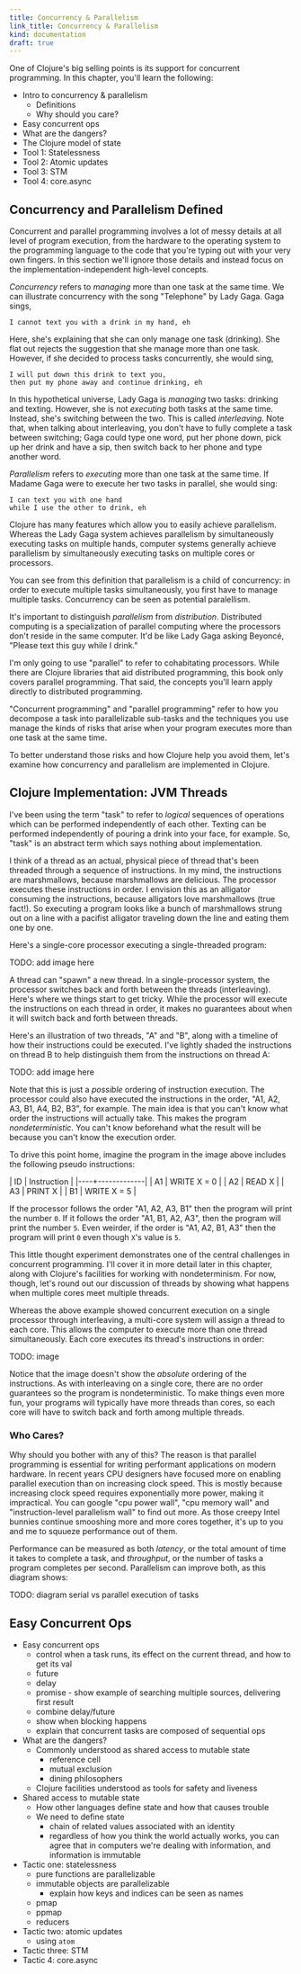 ```yaml
---
title: Concurrency & Parallelism
link_title: Concurrency & Parallelism
kind: documentation
draft: true
---
```


One of Clojure's big selling points is its support for concurrent
programming. In this chapter, you'll learn the following:

* Intro to concurrency & parallelism
    * Definitions
    * Why should you care?
* Easy concurrent ops
* What are the dangers?
* The Clojure model of state
* Tool 1: Statelessness
* Tool 2: Atomic updates
* Tool 3: STM
* Tool 4: core.async

## Concurrency and Parallelism Defined

Concurrent and parallel programming involves a lot of messy details at
all level of program execution, from the hardware to the operating
system to the programming language to the code that you're typing out
with your very own fingers. In this section we'll ignore those details
and instead focus on the implementation-independent high-level
concepts.

*Concurrency* refers to *managing* more than one task at the same
time. We can illustrate concurrency with the song "Telephone" by Lady
Gaga. Gaga sings,

    I cannot text you with a drink in my hand, eh

Here, she's explaining that she can only manage one task (drinking).
She flat out rejects the suggestion that she manage more than one
task. However, if she decided to process tasks concurrently, she would
sing,

    I will put down this drink to text you,
    then put my phone away and continue drinking, eh

In this hypothetical universe, Lady Gaga is *managing* two tasks:
drinking and texting. However, she is not *executing* both tasks at
the same time. Instead, she's switching between the two. This is
called *interleaving*. Note that, when talking about interleaving, you
don't have to fully complete a task between switching; Gaga could type
one word, put her phone down, pick up her drink and have a sip, then
switch back to her phone and type another word.

*Parallelism* refers to *executing* more than one task at the same
time. If Madame Gaga were to execute her two tasks in parallel, she
would sing:

    I can text you with one hand
    while I use the other to drink, eh

Clojure has many features which allow you to easily achieve
parallelism. Whereas the Lady Gaga system achieves parallelism by
simultaneously executing tasks on multiple hands, computer systems
generally achieve parallelism by simultaneously executing tasks on
multiple cores or processors.

You can see from this definition that parallelism is a child of
concurrency: in order to execute multiple tasks simultaneously, you
first have to manage multiple tasks. Concurrency can be seen as
potential paralellism.

It's important to distinguish *parallelism* from *distribution*.
Distributed computing is a specialization of parallel computing where
the processors don't reside in the same computer. It'd be like Lady
Gaga asking Beyoncé, "Please text this guy while I drink."

I'm only going to use "parallel" to refer to cohabitating processors.
While there are Clojure libraries that aid distributed programming,
this book only covers parallel programming. That said, the concepts
you'll learn apply directly to distributed programming.

"Concurrent programming" and "parallel programming" refer to how you
decompose a task into parallelizable sub-tasks and the techniques you
use manage the kinds of risks that arise when your program executes
more than one task at the same time.

To better understand those risks and how Clojure help you avoid them,
let's examine how concurrency and parallelism are implemented in
Clojure.

## Clojure Implementation: JVM Threads

I've been using the term "task" to refer to *logical* sequences of
operations which can be performed independently of each other. Texting
can be performed independently of pouring a drink into your face, for
example. So, "task" is an abstract term which says nothing about
implementation. 

I think of a thread as an actual, physical piece of thread that's been
threaded through a sequence of instructions. In my mind, the
instructions are marshmallows, because marshmallows are delicious. The
processor executes these instructions in order. I envision this as an
alligator consuming the instructions, because alligators love
marshmallows (true fact!). So executing a program looks like a bunch
of marshmallows strung out on a line with a pacifist alligator
traveling down the line and eating them one by one.

Here's a single-core processor executing a single-threaded program:

TODO: add image here

A thread can "spawn" a new thread. In a single-processor system, the
processor switches back and forth between the threads (interleaving).
Here's where we things start to get tricky. While the processor will
execute the instructions on each thread in order, it makes no
guarantees about when it will switch back and forth between threads.

Here's an illustration of two threads, "A" and "B", along with a
timeline of how their instructions could be executed. I've lightly
shaded the instructions on thread B to help distinguish them from the
instructions on thread A:

TODO: add image here

Note that this is just a *possible* ordering of instruction execution.
The processor could also have executed the instructions in the order,
"A1, A2, A3, B1, A4, B2, B3", for example. The main idea is that you
can't know what order the instructions will actually take. This makes
the program *nondeterministic*. You can't know beforehand what the
result will be because you can't know the execution order.

To drive this point home, imagine the program in the image above
includes the following pseudo instructions:

| ID | Instruction |
|----+-------------|
| A1 | WRITE X = 0 |
| A2 | READ X      |
| A3 | PRINT X     |
| B1 | WRITE X = 5 |

If the processor follows the order "A1, A2, A3, B1" then the program
will print the number `0`. If it follows the order "A1, B1, A2, A3",
then the program will print the number `5`. Even weirder, if the order
is "A1, A2, B1, A3" then the program will print `0` even though `X`'s
value is `5`.

This little thought experiment demonstrates one of the central
challenges in concurrent programming. I'll cover it in more detail
later in this chapter, along with Clojure's facilities for working
with nondeterminism. For now, though, let's round out our discussion
of threads by showing what happens when multiple cores meet multiple
threads.

Whereas the above example showed concurrent execution on a single
processor through interleaving, a multi-core system will assign a
thread to each core. This allows the computer to execute more than one
thread simultaneously. Each core executes its thread's instructions in
order:

TODO: image

Notice that the image doesn't show the *absolute* ordering of the
instructions. As with interleaving on a single core, there are no
order guarantees so the program is nondeterministic. To make things
even more fun, your programs will typically have more threads than
cores, so each core will have to switch back and forth among multiple
threads.


### Who Cares?

Why should you bother with any of this? The reason is that parallel
programming is essential for writing performant applications on modern
hardware. In recent years CPU designers have focused more on enabling
parallel execution than on increasing clock speed. This is mostly
because increasing clock speed requires exponentially more power,
making it impractical. You can google "cpu power wall", "cpu memory
wall" and "instruction-level parallelism wall" to find out more. As
those creepy Intel bunnies continue smooshing more and more cores
together, it's up to you and me to squueze performance out of them.

Performance can be measured as both *latency*, or the total amount of
time it takes to complete a task, and *throughput*, or the number of
tasks a program completes per second. Parallelism can improve both, as
this diagram shows:

TODO: diagram serial vs parallel execution of tasks

## Easy Concurrent Ops



* Easy concurrent ops
    * control when a task runs, its effect on the current thread, and
      how to get its val
    * future
    * delay
    * promise - show example of searching multiple sources, delivering
      first result
    * combine delay/future
    * show when blocking happens
    * explain that concurrent tasks are composed of sequential ops
* What are the dangers?
    * Commonly understood as shared access to mutable state
        * reference cell
        * mutual exclusion
        * dining philosophers
    * Clojure facilities understood as tools for safety and liveness
* Shared access to mutable state
    * How other languages define state and how that causes trouble
    * We need to define state
        * chain of related values associated with an identity
        * regardless of how you think the world actually works, you
          can agree that in computers we're dealing with information,
          and information is immutable
* Tactic one: statelessness
    * pure functions are parallelizable
    * immutable objects are parallelizable
        * explain how keys and indices can be seen as names
    * pmap
    * ppmap
    * reducers
* Tactic two: atomic updates
    * using `atom`
* Tactic three: STM
* Tactic 4: core.async
